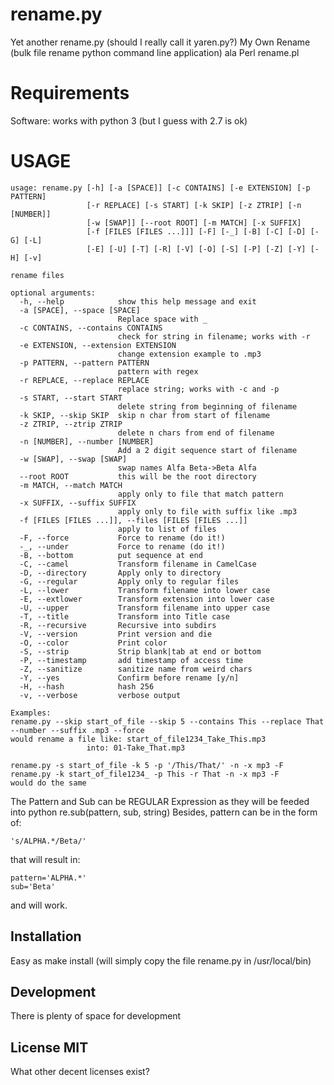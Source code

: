 # rename.py
Yet another rename.py (should I really call it yaren.py?)
My Own Rename (bulk file rename python command line application) ala Perl rename.pl 

# Requirements
Software: works with python 3 (but I guess with 2.7 is ok)

# USAGE
    usage: rename.py [-h] [-a [SPACE]] [-c CONTAINS] [-e EXTENSION] [-p PATTERN]
                     [-r REPLACE] [-s START] [-k SKIP] [-z ZTRIP] [-n [NUMBER]]
                     [-w [SWAP]] [--root ROOT] [-m MATCH] [-x SUFFIX]
                     [-f [FILES [FILES ...]]] [-F] [-_] [-B] [-C] [-D] [-G] [-L]
                     [-E] [-U] [-T] [-R] [-V] [-O] [-S] [-P] [-Z] [-Y] [-H] [-v]

    rename files

    optional arguments:
      -h, --help            show this help message and exit
      -a [SPACE], --space [SPACE]
                            Replace space with _
      -c CONTAINS, --contains CONTAINS
                            check for string in filename; works with -r
      -e EXTENSION, --extension EXTENSION
                            change extension example to .mp3
      -p PATTERN, --pattern PATTERN
                            pattern with regex
      -r REPLACE, --replace REPLACE
                            replace string; works with -c and -p
      -s START, --start START
                            delete string from beginning of filename
      -k SKIP, --skip SKIP  skip n char from start of filename
      -z ZTRIP, --ztrip ZTRIP
                            delete n chars from end of filename
      -n [NUMBER], --number [NUMBER]
                            Add a 2 digit sequence start of filename
      -w [SWAP], --swap [SWAP]
                            swap names Alfa Beta->Beta Alfa
      --root ROOT           this will be the root directory
      -m MATCH, --match MATCH
                            apply only to file that match pattern
      -x SUFFIX, --suffix SUFFIX
                            apply only to file with suffix like .mp3
      -f [FILES [FILES ...]], --files [FILES [FILES ...]]
                            apply to list of files
      -F, --force           Force to rename (do it!)
      -_, --under           Force to rename (do it!)
      -B, --bottom          put sequence at end
      -C, --camel           Transform filename in CamelCase
      -D, --directory       Apply only to directory
      -G, --regular         Apply only to regular files
      -L, --lower           Transform filename into lower case
      -E, --extlower        Transform extension into lower case
      -U, --upper           Transform filename into upper case
      -T, --title           Transform into Title case
      -R, --recursive       Recursive into subdirs
      -V, --version         Print version and die
      -O, --color           Print color
      -S, --strip           Strip blank|tab at end or bottom
      -P, --timestamp       add timestamp of access time
      -Z, --sanitize        sanitize name from weird chars
      -Y, --yes             Confirm before rename [y/n]
      -H, --hash            hash 256
      -v, --verbose         verbose output

	Examples:
	rename.py --skip start_of_file --skip 5 --contains This --replace That --number --suffix .mp3 --force
	would rename a file like: start_of_file1234_Take_This.mp3
                     into: 01-Take_That.mp3

	rename.py -s start_of_file -k 5 -p '/This/That/' -n -x mp3 -F
	rename.py -k start_of_file1234_ -p This -r That -n -x mp3 -F
	would do the same
 
The Pattern and Sub can be REGULAR Expression as they will be feeded into python re.sub(pattern, sub, string)
Besides, pattern can be in the form of:

    's/ALPHA.*/Beta/' 

that will result in: 

    pattern='ALPHA.*' 
    sub='Beta'
and will work.

## Installation
Easy as make install
(will simply copy the file rename.py in /usr/local/bin)

## Development
There is plenty of space for development

## License MIT
What other decent licenses exist?
